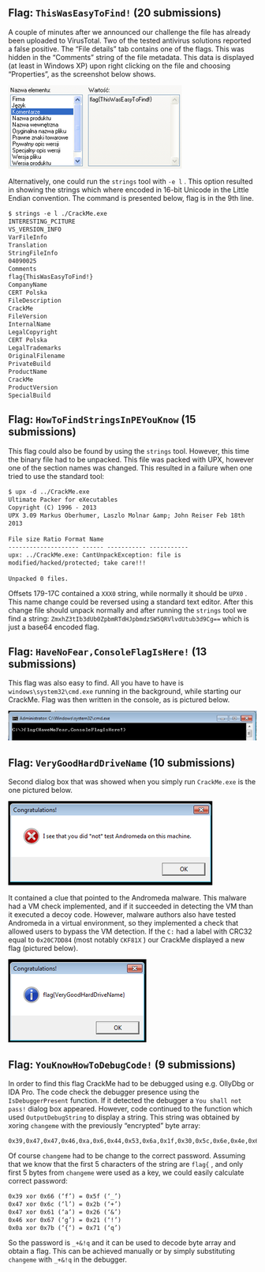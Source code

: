 ## Flag: `ThisWasEasyToFind!` (20 submissions)

A couple of minutes after we announced our challenge the file has already been uploaded to VirusTotal. Two of the tested antivirus solutions reported a false positive. The “File details” tab contains one of the flags. This was hidden in the “Comments” string of the file metadata. This data is displayed (at least in Windows XP) upon right clicking on the file and choosing “Properties”, as the screenshot below shows. 

![File details](img/hnp-hackme-comment.png "File details") 

Alternatively, one could run the
`strings`
tool with
`-e l`
. This option resulted in showing the strings which where encoded in 16-bit Unicode in the Little Endian convention. The command is presented below, flag is in the 9th line.

```
$ strings -e l ./CrackMe.exe
INTERESTING_PCITURE
VS_VERSION_INFO
VarFileInfo
Translation
StringFileInfo
04090025
Comments
flag{ThisWasEasyToFind!}
CompanyName
CERT Polska
FileDescription
CrackMe
FileVersion
InternalName
LegalCopyright
CERT Polska
LegalTrademarks
OriginalFilename
PrivateBuild
ProductName
CrackMe
ProductVersion
SpecialBuild
```

## Flag: `HowToFindStringsInPEYouKnow` (15 submissions)

This flag could also be found by using the
`strings`
tool. However, this time the binary file had to be unpacked. This file was packed with UPX, however one of the section names was changed. This resulted in a failure when one tried to use the standard tool:

```
$ upx -d ../CrackMe.exe
Ultimate Packer for eXecutables
Copyright (C) 1996 - 2013
UPX 3.09 Markus Oberhumer, Laszlo Molnar &amp; John Reiser Feb 18th 2013

File size Ratio Format Name
-------------------- ------ ----------- -----------
upx: ../CrackMe.exe: CantUnpackException: file is modified/hacked/protected; take care!!!

Unpacked 0 files.
```

Offsets 179-17C contained a
`XXX0`
string, while normally it should be
`UPX0`
. This name change could be reversed using a standard text editor. After this change file should unpack normally and after running the
`strings`
tool we find a string:
`ZmxhZ3tIb3dUb0ZpbmRTdHJpbmdzSW5QRVlvdUtub3d9Cg==`
which is just a base64 encoded flag.

## Flag: `HaveNoFear,ConsoleFlagIsHere!` (13 submissions)

This flag was also easy to find. All you have to have is
`windows\system32\cmd.exe`
running in the background, while starting our CrackMe. Flag was then written in the console, as is pictured below.

![Console with a flag](img/hnp-hackme-console.png "Console with a flag")

## Flag: `VeryGoodHardDriveName` (10 submissions)

Second dialog box that was showed when you simply run
`CrackMe.exe`
is the one pictured below.

![Second dialog box](img/hnp-hackme-andromeda.png "Second dialog box")

It contained a clue that pointed to the Andromeda malware. This malware had a VM check implemented, and if it succeeded in detecting the VM than it executed a decoy code. However, malware authors also have tested Andromeda in a virtual environment, so they implemented a check that allowed users to bypass the VM detection. If the
`C:`
had a label with CRC32 equal to
`0x20C7DD84`
(most notably
`CKF81X`
) our CrackMe displayed a new flag (pictured below).

![Dialog box with a flag](img/hnp-hackme-label.png "Dialog box with a flag")

## Flag: `YouKnowHowToDebugCode!` (9 submissions)

In order to find this flag CrackMe had to be debugged using e.g. OllyDbg or IDA Pro. The code check the debugger presence using the
`IsDebuggerPresent`
function. If it detected the debugger a
`You shall not pass!`
dialog box appeared. However, code continued to the function which used
`OutputDebugString`
to display a string. This string was obtained by xoring
`changeme`
with the previously “encrypted” byte array:

```
0x39,0x47,0x47,0x46,0xa,0x6,0x44,0x53,0x6a,0x1f,0x30,0x5c,0x6e,0x4e,0x6,0xb,0x44,0x62,0x44,0x13,0x2a,0x4c,0x65,0x4e,0x15,0x3a,0xa,0x5b
```

Of course
`changeme`
had to be change to the correct password. Assuming that we know that the first 5 characters of the string are
`flag{`
, and only first 5 bytes from
`changeme`
were used as a key, we could easily calculate correct password:

```
0x39 xor 0x66 (‘f’) = 0x5f (‘_’)
0x47 xor 0x6c (‘l’) = 0x2b (‘+’)
0x47 xor 0x61 (‘a’) = 0x26 (‘&’)
0x46 xor 0x67 (‘g’) = 0x21 (‘!’)
0x0a xor 0x7b (‘{‘) = 0x71 (‘q’)
```

So the password is
`_+&!q`
and it can be used to decode byte array and obtain a flag. This can be achieved manually or by simply substituting
`changeme`
with
`_+&!q`
in the debugger.
